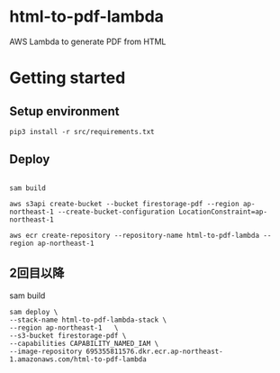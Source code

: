 # html-to-pdf-lambda

AWS Lambda to generate PDF from HTML

# Getting started

## Setup environment

```
pip3 install -r src/requirements.txt
```

## Deploy

```

sam build

```

```
aws s3api create-bucket --bucket firestorage-pdf --region ap-northeast-1 --create-bucket-configuration LocationConstraint=ap-northeast-1
```

```
aws ecr create-repository --repository-name html-to-pdf-lambda --region ap-northeast-1
```

## 2回目以降
sam build

```
sam deploy \
--stack-name html-to-pdf-lambda-stack \
--region ap-northeast-1   \
--s3-bucket firestorage-pdf \
--capabilities CAPABILITY_NAMED_IAM \
--image-repository 695355811576.dkr.ecr.ap-northeast-1.amazonaws.com/html-to-pdf-lambda
```
